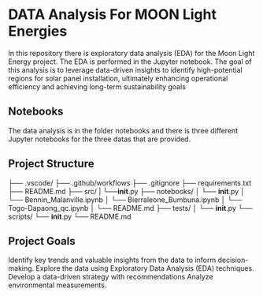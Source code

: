 # DATA Analysis For MOON Light Energies

In this repository there is exploratory data analysis (EDA) for the Moon Light Energy project. The EDA is performed in the Jupyter notebook. The goal of this analysis is to leverage data-driven insights to identify high-potential regions for solar panel installation, ultimately enhancing operational efficiency and achieving long-term sustainability goals

## Notebooks

The data analysis is in the folder notebooks and there is three different Jupyter notebooks for the three datas that are provided.

## Project Structure

├── .vscode/
├── .github/workflows
├── .gitignore
├── requirements.txt
├── README.md
├── src/
| └──**init**.py
├── notebooks/
│ └── **init**.py
│ └── Bennin_Malanville.ipynb
│ └── Bierraleone_Bumbuna.ipynb
│ └── Togo-Dapaong_qc.ipynb
│ └── README.md
├── tests/
│ └── **init**.py
└── scripts/
└── **init**.py
└── README.md

## Project Goals

Identify key trends and valuable insights from the data to inform decision-making.
Explore the data using Exploratory Data Analysis (EDA) techniques.
Develop a data-driven strategy with recommendations
Analyze environmental measurements.
